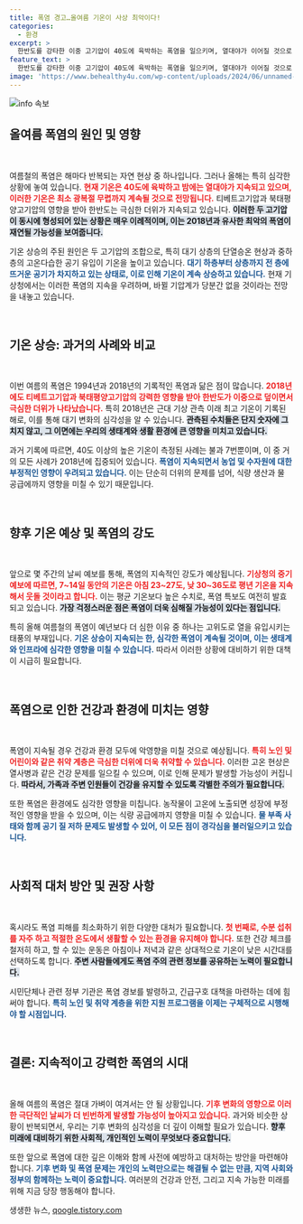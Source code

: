 ```yaml
---
title: 폭염 경고…올여름 기온이 사상 최악이다!
categories:
  - 환경
excerpt: >
  한반도를 강타한 이중 고기압이 40도에 육박하는 폭염을 일으키며, 열대야가 이어질 것으로 전망됩니다. 2018년 최악의 폭염과 유사한 상황이 재연될 가능성에 뜨거운 여름이 더 길어질지 주목해야 합니다!
feature_text: >
  한반도를 강타한 이중 고기압이 40도에 육박하는 폭염을 일으키며, 열대야가 이어질 것으로 전망됩니다. 2018년 최악의 폭염과 유사한 상황이 재연될 가능성에 뜨거운 여름이 더 길어질지 주목해야 합니다!
image: 'https://www.behealthy4u.com/wp-content/uploads/2024/06/unnamed-file.png'
---
```


<p><img src="https://www.behealthy4u.com/wp-content/uploads/2024/06/unnamed-file.png" alt="info 속보" /></p>

<h2 data-ke-size="size26">올여름 폭염의 원인 및 영향</h2>

<p data-ke-size="size16">&nbsp;</p>

<p>여름철의 폭염은 해마다 반복되는 자연 현상 중 하나입니다. 그러나 올해는 특히 심각한 상황에 놓여 있습니다. <b><span style="color: #ee2323;">현재 기온은 40도에 육박하고 밤에는 열대야가 지속되고 있으며, 이러한 기온은 최소 광복절 무렵까지 계속될 것으로 전망됩니다.</span></b> 티베트고기압과 북태평양고기압의 영향을 받아 한반도는 극심한 더위가 지속되고 있습니다. <b><span style="background-color: #21538527;">이러한 두 고기압이 동시에 형성되어 있는 상황은 매우 이례적이며, 이는 2018년과 유사한 최악의 폭염이 재연될 가능성을 보여줍니다.</span></b></p>

<p>기온 상승의 주된 원인은 두 고기압의 조합으로, 특히 대기 상층의 단열승온 현상과 중하층의 고온다습한 공기 유입이 기온을 높이고 있습니다. <b><span style="color: #1a5490;">대기 하층부터 상층까지 전 층에 뜨거운 공기가 차지하고 있는 상태로, 이로 인해 기온이 계속 상승하고 있습니다.</span></b> 현재 기상청에서는 이러한 폭염의 지속을 우려하며, 바뀔 기압계가 당분간 없을 것이라는 전망을 내놓고 있습니다.</p>

<p data-ke-size="size16">&nbsp;</p>

<h2 data-ke-size="size26">기온 상승: 과거의 사례와 비교</h2>

<p data-ke-size="size16">&nbsp;</p>

<p>이번 여름의 폭염은 1994년과 2018년의 기록적인 폭염과 닮은 점이 많습니다. <b><span style="color: #ee2323;">2018년에도 티베트고기압과 북태평양고기압의 강력한 영향을 받아 한반도가 이중으로 덮이면서 극심한 더위가 나타났습니다.</span></b> 특히 2018년은 근대 기상 관측 이래 최고 기온이 기록된 해로, 이를 통해 대기 변화의 심각성을 알 수 있습니다. <b><span style="background-color: #21538527;">관측된 수치들은 단지 숫자에 그치지 않고, 그 이면에는 우리의 생태계와 생활 환경에 큰 영향을 미치고 있습니다.</span></b></p>

<p>과거 기록에 따르면, 40도 이상의 높은 기온이 측정된 사례는 불과 7번뿐이며, 이 중 거의 모든 사례가 2018년에 집중되어 있습니다. <b><span style="color: #1a5490;">폭염이 지속되면서 농업 및 수자원에 대한 부정적인 영향이 우려되고 있습니다.</span></b> 이는 단순히 더위의 문제를 넘어, 식량 생산과 물 공급에까지 영향을 미칠 수 있기 때문입니다.</p>

<p data-ke-size="size16">&nbsp;</p>

<h2 data-ke-size="size26">향후 기온 예상 및 폭염의 강도</h2>

<p data-ke-size="size16">&nbsp;</p>

<p>앞으로 몇 주간의 날씨 예보를 통해, 폭염의 지속적인 강도가 예상됩니다. <b><span style="color: #ee2323;">기상청의 중기예보에 따르면, 7~14일 동안의 기온은 아침 23~27도, 낮 30~36도로 평년 기온을 지속해서 웃돌 것이라고 합니다.</span></b> 이는 평균 기온보다 높은 수치로, 폭염 특보도 여전히 발효되고 있습니다. <b><span style="background-color: #21538527;">가장 걱정스러운 점은 폭염이 더욱 심해질 가능성이 있다는 점입니다.</span></b></p>

<p>특히 올해 여름철의 폭염이 예년보다 더 심한 이유 중 하나는 고위도로 열을 유입시키는 태풍의 부재입니다. <b><span style="color: #1a5490;">기온 상승이 지속되는 한, 심각한 폭염이 계속될 것이며, 이는 생태계와 인프라에 심각한 영향을 미칠 수 있습니다.</span></b> 따라서 이러한 상황에 대비하기 위한 대책이 시급히 필요합니다.</p>

<p data-ke-size="size16">&nbsp;</p>

<h2 data-ke-size="size26">폭염으로 인한 건강과 환경에 미치는 영향</h2>

<p data-ke-size="size16">&nbsp;</p>

<p>폭염이 지속될 경우 건강과 환경 모두에 악영향을 미칠 것으로 예상됩니다. <b><span style="color: #ee2323;">특히 노인 및 어린이와 같은 취약 계층은 극심한 더위에 더욱 취약할 수 있습니다.</span></b> 이러한 고온 현상은 열사병과 같은 건강 문제를 일으킬 수 있으며, 이로 인해 문제가 발생할 가능성이 커집니다. <b><span style="background-color: #21538527;">따라서, 가족과 주변 인원들이 건강을 유지할 수 있도록 각별한 주의가 필요합니다.</span></b></p>

<p>또한 폭염은 환경에도 심각한 영향을 미칩니다. 농작물이 고온에 노출되면 성장에 부정적인 영향을 받을 수 있으며, 이는 식량 공급에까지 영향을 미칠 수 있습니다. <b><span style="color: #1a5490;">물 부족 사태와 함께 공기 질 저하 문제도 발생할 수 있어, 이 모든 점이 경각심을 불러일으키고 있습니다.</span></b></p>

<p data-ke-size="size16">&nbsp;</p>

<h2 data-ke-size="size26">사회적 대처 방안 및 권장 사항</h2>

<p data-ke-size="size16">&nbsp;</p>

<p>혹시라도 폭염 피해를 최소화하기 위한 다양한 대처가 필요합니다. <b><span style="color: #ee2323;">첫 번째로, 수분 섭취를 자주 하고 적절한 온도에서 생활할 수 있는 환경을 유지해야 합니다.</span></b> 또한 건강 체크를 철저히 하고, 할 수 있는 운동은 아침이나 저녁과 같은 상대적으로 기온이 낮은 시간대를 선택하도록 합니다. <b><span style="background-color: #21538527;">주변 사람들에게도 폭염 주의 관련 정보를 공유하는 노력이 필요합니다.</span></b></p>

<p>시민단체나 관련 정부 기관은 폭염 경보를 발령하고, 긴급구호 대책을 마련하는 데에 힘써야 합니다. <b><span style="color: #1a5490;">특히 노인 및 취약 계층을 위한 지원 프로그램을 이제는 구체적으로 시행해야 할 시점입니다.</span></b></p>

<p data-ke-size="size16">&nbsp;</p>

<h2 data-ke-size="size26">결론: 지속적이고 강력한 폭염의 시대</h2>

<p data-ke-size="size16">&nbsp;</p>

<p>올해 여름의 폭염은 절대 가벼이 여겨서는 안 될 상황입니다. <b><span style="color: #ee2323;">기후 변화의 영향으로 이러한 극단적인 날씨가 더 빈번하게 발생할 가능성이 높아지고 있습니다.</span></b> 과거와 비슷한 상황이 반복되면서, 우리는 기후 변화의 심각성을 더 깊이 이해할 필요가 있습니다. <b><span style="background-color: #21538527;">향후 미래에 대비하기 위한 사회적, 개인적인 노력이 무엇보다 중요합니다.</span></b></p>

<p>또한 앞으로 폭염에 대한 깊은 이해와 함께 사전에 예방하고 대처하는 방안을 마련해야 합니다. <b><span style="color: #1a5490;">기후 변화 및 폭염 문제는 개인의 노력만으로는 해결될 수 없는 만큼, 지역 사회와 정부의 함께하는 노력이 중요합니다.</span></b> 여러분의 건강과 안전, 그리고 지속 가능한 미래를 위해 지금 당장 행동해야 합니다.</p>
생생한 뉴스, <a href="https://qoogle.tistory.com" rel="dofollow">qoogle.tistory.com</a>


